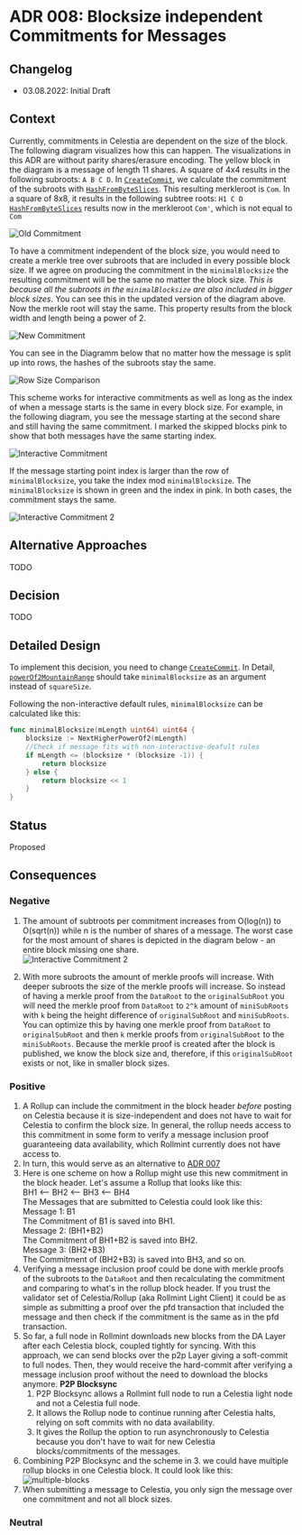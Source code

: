 # ADR 008: Blocksize independent Commitments for Messages

## Changelog

- 03.08.2022: Initial Draft

## Context

Currently, commitments in Celestia are dependent on the size of the block. The following diagram visualizes how this can happen. The visualizations in this ADR are without parity shares/erasure encoding.
The yellow block in the diagram is a message of length 11 shares. A square of 4x4 results in the following subroots: `A B C D`.
In [`CreateCommit`](https://github.com/celestiaorg/celestia-app/blob/0c81704939cd743937aac2859f3cb5ae6368f174/x/payment/types/payfordata.go#L112-166), we calculate the commitment of the subroots with [`HashFromByteSlices`](https://github.com/celestiaorg/celestia-core/blob/v0.34.x-celestia/crypto/merkle/tree.go#L7-L21). This resulting merkleroot is `Com`.
In a square of 8x8, it results in the following subtree roots: `H1 C D`
[`HashFromByteSlices`](https://github.com/celestiaorg/celestia-core/blob/v0.34.x-celestia/crypto/merkle/tree.go#L7-L21) results now in the merkleroot `Com'`, which is not equal to `Com`

![Old Commitment](./assets/size-dependent-commitment.png)

To have a commitment independent of the block size, you would need to create a merkle tree over subroots that are included in every possible block size.
If we agree on producing the commitment in the `minimalBlocksize` the resulting commitment will be the same no matter the block size. *This is because all the subroots in the `minimalBlocksize` are also included in bigger block sizes*.
You can see this in the updated version of the diagram above. Now the merkle root will stay the same. This property results from the block width and length being a power of 2.  

![New Commitment](./assets/size-independent-commitment.png)

You can see in the Diagramm below that no matter how the message is split up into rows, the hashes of the subroots stay the same.

![Row Size Comparison](./assets/row-size-comparison.png)

This scheme works for interactive commitments as well as long as the index of when a message starts is the same in every block size.
For example, in the following diagram, you see the message starting at the second share and still having the same commitment. I marked the skipped blocks pink to show that both messages have the same starting index.

![Interactive Commitment](./assets/interactive-commitment.png)

If the message starting point index is larger than the row of `minimalBlocksize`, you take the index mod `minimalBlocksize`. The `minimalBlocksize` is shown in green and the index in pink. In both cases, the commitment stays the same.

![Interactive Commitment 2](./assets/interactive-commitment2.png)

## Alternative Approaches

TODO

## Decision

TODO

## Detailed Design

To implement this decision, you need to change [`CreateCommit`](https://github.com/celestiaorg/celestia-app/blob/0c81704939cd743937aac2859f3cb5ae6368f174/x/payment/types/payfordata.go#L112-166).
In Detail, [`powerOf2MountainRange`](https://github.com/celestiaorg/celestia-app/blob/0c81704939cd743937aac2859f3cb5ae6368f174/x/payment/types/payfordata.go#L142) should take `minimalBlocksize` as an argument instead of `squareSize`.

Following the non-interactive default rules, `minimalBlocksize` can be calculated like this:

```go
func minimalBlocksize(mLength uint64) uint64 {
    blocksize := NextHigherPowerOf2(mLength)
    //Check if message fits with non-interactive-deafult rules
    if mLength <= (blocksize * (blocksize -1)) {
        return blocksize
    } else {
        return blocksize << 1
    }
}
```

## Status

Proposed

## Consequences

### Negative

1. The amount of subtroots per commitment increases from O(log(n)) to O(sqrt(n)) while n is the number of shares of a message. The worst case for the most amount of shares is depicted in the diagram below - an entire block missing one share.  
  ![Interactive Commitment 2](./assets/complexity.png)

2. With more subroots the amount of merkle proofs will increase. With deeper subroots the size of the merkle proofs will increase. So instead of having a merkle proof from the `DataRoot` to the `originalSubRoot` you will need the merkle proof from `DataRoot` to `2^k` amount of `miniSubRoots` with `k` being the height difference of `originalSubRoot` and `miniSubRoots`. You can optimize this by having one merkle proof from `DataRoot` to `originalSubRoot` and then `k` merkle proofs from `originalSubRoot` to the `miniSubRoots`. Because the merkle proof is created after the block is published, we know the block size and, therefore, if this `originalSubRoot` exists or not, like in smaller block sizes.

### Positive

1. A Rollup can include the commitment in the block header *before* posting on Celestia because it is size-independent and does not have to wait for Celestia to confirm the block size. In general, the rollup needs access to this commitment in some form to verify a message inclusion proof guaranteeing data availability, which Rollmint currently does not have access to.
2. In turn, this would serve as an alternative to [ADR 007](https://github.com/celestiaorg/optimint/blob/main/docs/lazy-adr/adr-007-header-commit-to-shares.md)
3. Here is one scheme on how a Rollup might use this new commitment in the block header. Let's assume a Rollup that looks like this:  
  BH1 <-- BH2 <-- BH3 <-- BH4  
  The Messages that are submitted to Celestia could look like this:  
  Message 1: B1  
  The Commitment of B1 is saved into BH1.  
  Message 2: (BH1+B2)  
  The Commitment of BH1+B2 is saved into BH2.  
  Message 3: (BH2+B3)  
  The Commitment of (BH2+B3) is saved into BH3, and so on.  
4. Verifying a message inclusion proof could be done with merkle proofs of the subroots to the `DataRoot` and then recalculating the commitment and comparing to what's in the rollup block header. If you trust the validator set of Celestia/Rollup (aka Rollmint Light Client) it could be as simple as submitting a proof over the pfd transaction that included the message and then check if the commitment is the same as in the pfd transaction.
5. So far, a full node in Rollmint downloads new blocks from the DA Layer after each Celestia block, coupled tightly for syncing. With this approach, we can send blocks over the p2p Layer giving a soft-commit to full nodes. Then, they would receive the hard-commit after verifying a message inclusion proof without the need to download the blocks anymore. **P2P Blocksync**
    1. P2P Blocksync allows a Rollmint full node to run a Celestia light node and not a Celestia full node.
    2. It allows the Rollup node to continue running after Celestia halts, relying on soft commits with no data availability.
    3. It gives the Rollup the option to run asynchronously to Celestia because you don't have to wait for new Celestia blocks/commitments of the messages.
6. Combining P2P Blocksync and the scheme in 3. we could have multiple rollup blocks in one Celestia block. It could look like this:  
  ![multiple-blocks](./assets/multiple-blocks.png)
7. When submitting a message to Celestia, you only sign the message over one commitment and not all block sizes.

### Neutral
